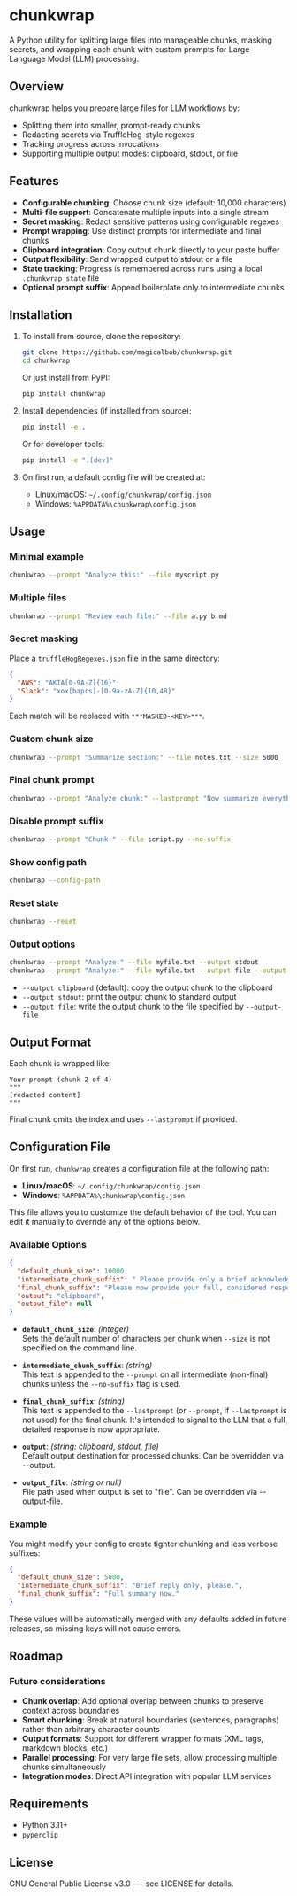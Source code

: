 chunkwrap
=========

A Python utility for splitting large files into manageable chunks, masking secrets, and wrapping each chunk with custom prompts for Large Language Model (LLM) processing.

Overview
--------

chunkwrap helps you prepare large files for LLM workflows by:

-   Splitting them into smaller, prompt-ready chunks
-   Redacting secrets via TruffleHog-style regexes
-   Tracking progress across invocations
-   Supporting multiple output modes: clipboard, stdout, or file

Features
--------

-   **Configurable chunking**: Choose chunk size (default: 10,000 characters)
-   **Multi-file support**: Concatenate multiple inputs into a single stream
-   **Secret masking**: Redact sensitive patterns using configurable regexes
-   **Prompt wrapping**: Use distinct prompts for intermediate and final chunks
-   **Clipboard integration**: Copy output chunk directly to your paste buffer
-   **Output flexibility**: Send wrapped output to stdout or a file
-   **State tracking**: Progress is remembered across runs using a local `.chunkwrap_state` file
-   **Optional prompt suffix**: Append boilerplate only to intermediate chunks

Installation
------------

1.  To install from source, clone the repository:

    ```bash
    git clone https://github.com/magicalbob/chunkwrap.git
    cd chunkwrap
    ```

    Or just install from PyPI:

    ```bash
    pip install chunkwrap
    ```

2.  Install dependencies (if installed from source):

    ```bash
    pip install -e .
    ```

    Or for developer tools:

    ```bash
    pip install -e ".[dev]"
    ```

3.  On first run, a default config file will be created at:

    -   Linux/macOS: `~/.config/chunkwrap/config.json`
    -   Windows: `%APPDATA%\chunkwrap\config.json`

Usage
-----

### Minimal example

```bash
chunkwrap --prompt "Analyze this:" --file myscript.py
```

### Multiple files

```bash
chunkwrap --prompt "Review each file:" --file a.py b.md
```

### Secret masking

Place a `truffleHogRegexes.json` file in the same directory:

```json
{
  "AWS": "AKIA[0-9A-Z]{16}",
  "Slack": "xox[baprs]-[0-9a-zA-Z]{10,48}"
}
```

Each match will be replaced with `***MASKED-<KEY>***`.

### Custom chunk size

```bash
chunkwrap --prompt "Summarize section:" --file notes.txt --size 5000
```

### Final chunk prompt

```bash
chunkwrap --prompt "Analyze chunk:" --lastprompt "Now summarize everything:" --file long.txt
```

### Disable prompt suffix

```bash
chunkwrap --prompt "Chunk:" --file script.py --no-suffix
```

### Show config path

```bash
chunkwrap --config-path
```

### Reset state

```bash
chunkwrap --reset
```

### Output options

```bash
chunkwrap --prompt "Analyze:" --file myfile.txt --output stdout
chunkwrap --prompt "Analyze:" --file myfile.txt --output file --output-file output.txt
```

- `--output clipboard` (default): copy the output chunk to the clipboard
- `--output stdout`: print the output chunk to standard output
- `--output file`: write the output chunk to the file specified by `--output-file`

Output Format
-------------

Each chunk is wrapped like:

```
Your prompt (chunk 2 of 4)
"""
[redacted content]
"""
```

Final chunk omits the index and uses `--lastprompt` if provided.

Configuration File
------------------

On first run, `chunkwrap` creates a configuration file at the following path:

-   **Linux/macOS**: `~/.config/chunkwrap/config.json`
-   **Windows**: `%APPDATA%\chunkwrap\config.json`

This file allows you to customize the default behavior of the tool. You can edit it manually to override any of the options below.

### Available Options

```json
{
  "default_chunk_size": 10000,
  "intermediate_chunk_suffix": " Please provide only a brief acknowledgment that you've received this chunk. Save your detailed analysis for the final chunk.",
  "final_chunk_suffix": "Please now provide your full, considered response to all previous chunks.",
  "output": "clipboard",
  "output_file": null
}
```

-   **`default_chunk_size`**: *(integer)*\
    Sets the default number of characters per chunk when `--size` is not specified on the command line.

-   **`intermediate_chunk_suffix`**: *(string)*\
    This text is appended to the `--prompt` on all intermediate (non-final) chunks unless the `--no-suffix` flag is used.

-   **`final_chunk_suffix`**: *(string)*\
    This text is appended to the `--lastprompt` (or `--prompt`, if `--lastprompt` is not used) for the final chunk. It's intended to signal to the LLM that a full, detailed response is now appropriate.

-   **`output`**: *(string: clipboard, stdout, file)*\
    Default output destination for processed chunks. Can be overridden via --output.

-   **`output_file`**: *(string or null)*\
    File path used when output is set to "file". Can be overridden via --output-file.

### Example

You might modify your config to create tighter chunking and less verbose suffixes:

```json
{
  "default_chunk_size": 5000,
  "intermediate_chunk_suffix": "Brief reply only, please.",
  "final_chunk_suffix": "Full summary now."
}
```

These values will be automatically merged with any defaults added in future releases, so missing keys will not cause errors.

Roadmap
-------

### Future considerations

-   **Chunk overlap**: Add optional overlap between chunks to preserve context across boundaries
-   **Smart chunking**: Break at natural boundaries (sentences, paragraphs) rather than arbitrary character counts
-   **Output formats**: Support for different wrapper formats (XML tags, markdown blocks, etc.)
-   **Parallel processing**: For very large file sets, allow processing multiple chunks simultaneously
-   **Integration modes**: Direct API integration with popular LLM services

Requirements
------------

-   Python 3.11+
-   `pyperclip`

License
-------

GNU General Public License v3.0 --- see LICENSE for details.
